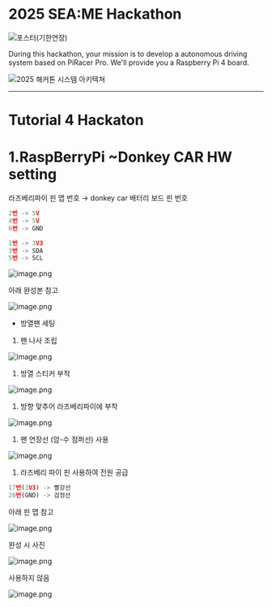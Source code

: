 # 2025 SEA:ME Hackathon
![포스터(기한연장)](https://github.com/user-attachments/assets/6112b1fe-1118-40ec-882d-eec1de128dbc)

During this hackathon, your mission is to develop a autonomous driving system based on PiRacer Pro. We'll provide you a Raspberry Pi 4 board.


![2025 해커톤 시스템 아키텍쳐](https://github.com/user-attachments/assets/4ab8e098-ef6f-4bd5-8b8e-cdb42a2befdd)

***
# Tutorial 4 Hackaton

# 1.RaspBerryPi ~Donkey CAR HW setting

라즈베리파이 핀 맵 번호 → donkey car 배터리 보드 핀 번호

```jsx
2번 -> 5V
4번 -> 5V
6번 -> GND

1번 -> 3V3
3번 -> SDA
5번 -> SCL
```

![image.png](image/0.png)

아래 완성본 참고

![image.png](image/1.png)

- 방열팬 세팅

1. 팬 나사 조립

![image.png](image/2.png)

1. 방열 스티커 부착

![image.png](image/3.png)

1. 방향 맞추어 라즈베리파이에 부착

![image.png](image/4.png)

1. 팬 연장선 (암-수 점퍼선) 사용

![image.png](image/5.png)

1. 라즈베리 파이 핀 사용하여 전원 공급

```jsx
17번(3V3) -> 빨강선
20번(GND) -> 검정선
```

아래 핀 맵 참고

![image.png](image/6.png)

완성 시 사진

![image.png](image/7.png)

사용하지 않음

![image.png](image/8.png)
